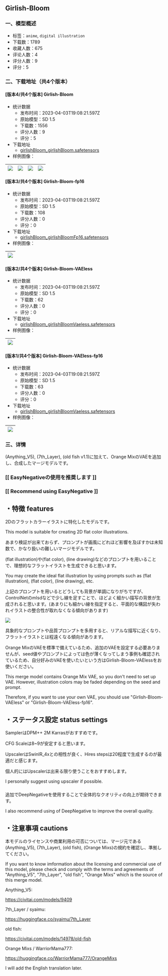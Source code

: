 ## Girlish-Bloom
### 一、模型概述

- 标签：`anime`, `digital illustration`
- 下载数：1789
- 收藏人数：675
- 评论人数：4
- 评分人数：9
- 评分：5

### 二、下载地址（共4个版本）

#### [版本4/共4个版本] Girlish-Bloom

- 统计数据
  - 发布时间：2023-04-03T19:08:21.597Z
  - 原始模型：SD 1.5
  - 下载数：1556
  - 评分人数：9
  - 评分：5
- 下载地址
  - [girlishBloom_girlishBloom.safetensors](https://civitai.com/api/download/models/34566)
- 样例图像：

| <img src="https://image.civitai.com/xG1nkqKTMzGDvpLrqFT7WA/10285347-4d43-4d87-76a6-b65847465200/width=450/419479.jpeg" /> | <img src="https://image.civitai.com/xG1nkqKTMzGDvpLrqFT7WA/8bb1e531-b028-433d-8306-59d8078fa300/width=450/419480.jpeg" /> | <img src="https://image.civitai.com/xG1nkqKTMzGDvpLrqFT7WA/180c4266-a41d-4561-fbd2-a1a2d1a96e00/width=450/395407.jpeg" /> | <img src="https://image.civitai.com/xG1nkqKTMzGDvpLrqFT7WA/56b1319a-eb6f-4430-2ad1-de0af730e200/width=450/395379.jpeg" /> |
| ---- | ---- | ---- | ---- |

#### [版本3/共4个版本] Girlish-Bloom-fp16

- 统计数据
  - 发布时间：2023-04-03T19:08:21.597Z
  - 原始模型：SD 1.5
  - 下载数：108
  - 评分人数：0
  - 评分：0
- 下载地址
  - [girlishBloom_girlishBloomFp16.safetensors](https://civitai.com/api/download/models/34592)
- 样例图像：

| <img src="https://image.civitai.com/xG1nkqKTMzGDvpLrqFT7WA/94c4204c-d765-4739-5b63-767e18632800/width=450/395072.jpeg" /> |
| ---- |

#### [版本2/共4个版本] Girlish-Bloom-VAEless

- 统计数据
  - 发布时间：2023-04-03T19:08:21.597Z
  - 原始模型：SD 1.5
  - 下载数：62
  - 评分人数：0
  - 评分：0
- 下载地址
  - [girlishBloom_girlishBloomVaeless.safetensors](https://civitai.com/api/download/models/34567)
- 样例图像：

| <img src="https://image.civitai.com/xG1nkqKTMzGDvpLrqFT7WA/aeac550c-57e8-43b7-3700-145bf8cbfe00/width=450/394821.jpeg" /> |
| ---- |

#### [版本1/共4个版本] Girlish-Bloom-VAEless-fp16

- 统计数据
  - 发布时间：2023-04-03T19:08:21.597Z
  - 原始模型：SD 1.5
  - 下载数：63
  - 评分人数：0
  - 评分：0
- 下载地址
  - [girlishBloom_girlishBloomVaeless.safetensors](https://civitai.com/api/download/models/34608)
- 样例图像：

| <img src="https://image.civitai.com/xG1nkqKTMzGDvpLrqFT7WA/5ed5e1c6-b081-494c-1177-6ea5e5d80000/width=450/395228.jpeg" /> |
| ---- |


### 三、详情
<p></p><p>(Anything_V5), (7th_Layer), (old fish v1.1)に加えて、Orange MixのVAEを追加し、合成したマージモデルです。</p><p></p><h3><strong>[[ EasyNegativeの使用を推奨します ]]</strong></h3><h3><strong>[[ Recommend using EasyNegative ]]</strong></h3><p></p><h2><strong>・特徴 features</strong></h2><p>2Dのフラットカラーイラストに特化したモデルです。</p><p>This model is suitable for creating 2D flat color illustrations.</p><p></p><p>あまり検証が出来ておらず、プロンプトが画風にどれほど影響を及ぼすかは未知数で、かなり扱いの難しいマージモデルです。</p><p></p><p>(flat illustration)や(flat color), (line drawing)などのプロンプトを用いることで、理想的なフラットイラストを生成できると思います。</p><p>You may create the ideal flat illustration by using prompts such as (flat illustration), (flat color), (line drawing), etc.</p><p></p><p>上記のプロンプトを用いるとどうしても背景が単調になりがちですが、ControlNetのmlsdなどで少し線を足すことで、ほどよく細かい描写の背景が生成されると思います。(あまりにも細かい線を指定すると、平面的な構図が失われイラストの整合性が取れなくなる傾向があります)</p><img src="https://imagecache.civitai.com/xG1nkqKTMzGDvpLrqFT7WA/3e9d6080-9535-4628-33aa-c612972f0b00/width=525/3e9d6080-9535-4628-33aa-c612972f0b00" /><p></p><p>具象的なプロンプトや品質プロンプトを多用すると、リアルな描写に近くなり、フラットイラストとは程遠くなる傾向があります。</p><p></p><p>Orange MixのVAEを標準で備えているため、追加のVAEを設定する必要ありませんが、seed値やプロンプトによっては色が薄くなってしまう事例も確認されているため、自分好みのVAEを使いたいという方はGirlish-Bloom-VAElessをお使いください。</p><p>This merge model contains Orange Mix VAE, so you don't need to set up VAE. However, illustration colors may be faded depending on the seed and prompt.</p><p>Therefore, if you want to use your own VAE, you should use "Girlish-Bloom-VAEless" or "Girlish-Bloom-VAEless-fp16".</p><h2></h2><h2><strong>・ステータス設定 status settings</strong></h2><p>SamplerはDPM++ 2M Karrasがおすすめです。</p><p>CFG Scaleは8~9が安定すると思います。</p><p>UpscalerはSwinIR_4xとの相性が良く、Hires stepsは20程度で生成するのが最適だと感じます。</p><p>個人的にはUpscalerは出来る限り使うことをおすすめします。</p><p>I personally suggest using upscaler if possible.</p><h3></h3><p>追加でDeepNegativeを使用することで全体的なクオリティの向上が期待できます。</p><p>I also recommend using of DeepNegative to improve the overall quality.</p><h2></h2><h2><strong>・注意事項 </strong>cautions</h2><p>本モデルのライセンスや商業利用の可否については、マージ元である(Anything_V5), (7th_Layer), (old fish), (Orange Mixs)の規約を確認し、準拠してください。</p><p>If you want to know imformation about the licensing and commercial use of this model, please check and comply with the terms and agreements of "Anything_V5", "7th_Layer", "old fish", "Orange Mixs" which is the source of this merge model.</p><p></p><p>Anything_V5:</p><p><a target="_blank" rel="ugc" href="https://civitai.com/models/9409">https://civitai.com/models/9409</a></p><p>7th_Layer / syaimu:</p><p><a target="_blank" rel="ugc" href="https://huggingface.co/syaimu/7th_Layer">https://huggingface.co/syaimu/7th_Layer</a></p><p>old fish:</p><p><a target="_blank" rel="ugc" href="https://civitai.com/models/14978/old-fish">https://civitai.com/models/14978/old-fish</a></p><p>Orange Mixs / WarriorMama777:</p><p><a target="_blank" rel="ugc" href="https://huggingface.co/WarriorMama777/OrangeMixs">https://huggingface.co/WarriorMama777/OrangeMixs</a></p><p></p><p></p><p>I will add the English translation later.</p>